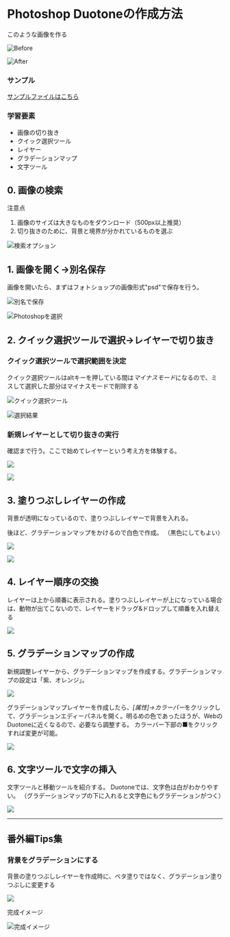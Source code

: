 # Photoshop Duotoneの作成方法

このような画像を作る

![Before](https://github.com/ryo24/PhotoshopDuotoneExplain/blob/master/images/0_before.jpg)

![After](https://github.com/ryo24/PhotoshopDuotoneExplain/blob/master/images/0_after.png)

### サンプル
[サンプルファイルはこちら](https://github.com/ryo24/PhotoshopDuotoneExplain/tree/master/exampleFiles)


### 学習要素
- 画像の切り抜き
- クイック選択ツール
- レイヤー
- グラデーションマップ
- 文字ツール


## 0. 画像の検索

注意点

1. 画像のサイズは大きなものをダウンロード（500px以上推奨）
2. 切り抜きのために、背景と境界が分かれているものを選ぶ

![検索オプション](https://github.com/ryo24/PhotoshopDuotoneExplain/blob/master/images/0_search_size.jpg)


## 1. 画像を開く→別名保存

画像を開いたら、まずはフォトショップの画像形式"psd"で保存を行う。

![別名で保存](https://github.com/ryo24/PhotoshopDuotoneExplain/blob/master/images/2.1_saveas.png)

![Photoshopを選択](https://github.com/ryo24/PhotoshopDuotoneExplain/blob/master/images/2.2_choicephotoshop.png)


## 2. クイック選択ツールで選択→レイヤーで切り抜き

### クイック選択ツールで選択範囲を決定
クイック選択ツールはaltキーを押している間は*マイナスモード*になるので、ミスして選択した部分はマイナスモードで削除する

![クイック選択ツール](https://github.com/ryo24/PhotoshopDuotoneExplain/blob/master/images/3_quickchoice.png)

![選択結果](https://github.com/ryo24/PhotoshopDuotoneExplain/blob/master/images/3.1_choceedAnimal.png)

### 新規レイヤーとして切り抜きの実行

確認まで行う。ここで始めてレイヤーという考え方を体験する。

![](https://github.com/ryo24/PhotoshopDuotoneExplain/blob/master/images/4_makeLayer.png)

![](https://github.com/ryo24/PhotoshopDuotoneExplain/blob/master/images/4.3rion_layerChange.gif)


## 3. 塗りつぶしレイヤーの作成
背景が透明になっているので、塗りつぶしレイヤーで背景を入れる。

後ほど、グラデーションマップをかけるので白色で作成。
（黒色にしてもよい）

![](https://github.com/ryo24/PhotoshopDuotoneExplain/blob/master/images/4.2_singleLayer.png)

![](https://github.com/ryo24/PhotoshopDuotoneExplain/blob/master/images/4.1_rion_layer.gif)

## 4. レイヤー順序の交換

レイヤーは上から順番に表示される。塗りつぶしレイヤーが上になっている場合は、動物が出てこないので、レイヤーをドラッグ&ドロップして順番を入れ替える

![](https://github.com/ryo24/PhotoshopDuotoneExplain/blob/master/images/6_layerListChange.gif)

## 5. グラデーションマップの作成

新規調整レイヤーから、グラデーションマップを作成する。グラデーションマップの設定は「紫、オレンジ」。

![](https://github.com/ryo24/PhotoshopDuotoneExplain/blob/master/images/8_gradationMap.png)


グラデーションマップレイヤーを作成したら、*[属性]->カラーバー*をクリックして、グラデーションエディーパネルを開く。明るめの色であったほうが、WebのDuotoneに近くなるので、必要なら調整する。
カラーバー下部の■をクリックすれば変更が可能。

![](https://github.com/ryo24/PhotoshopDuotoneExplain/blob/master/images/8.1_rion_gradationMap.gif)

## 6. 文字ツールで文字の挿入

文字ツールと移動ツールを紹介する。
Duotoneでは、文字色は白がわかりやすい。
（グラデーションマップの下に入れると文字色にもグラデーションがつく）

![](https://github.com/ryo24/PhotoshopDuotoneExplain/blob/master/images/9_textTool.png)

---


## 番外編Tips集

### 背景をグラデーションにする
背景の塗りつぶしレイヤーを作成時に、ベタ塗りではなく、グラデーション塗りつぶしに変更する

![](https://github.com/ryo24/PhotoshopDuotoneExplain/blob/master/images/tips1_makeGradationBackground.gif)

完成イメージ

![完成イメージ](https://github.com/ryo24/PhotoshopDuotoneExplain/blob/master/images/tips1_rion_CMinput.png)

